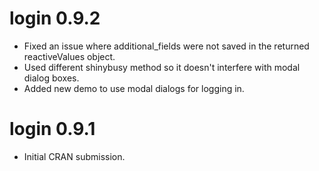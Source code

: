 # login 0.9.2

* Fixed an issue where additional_fields were not saved in the returned reactiveValues object.
* Used different shinybusy method so it doesn't interfere with modal dialog boxes.
* Added new demo to use modal dialogs for logging in.

# login 0.9.1

* Initial CRAN submission.
